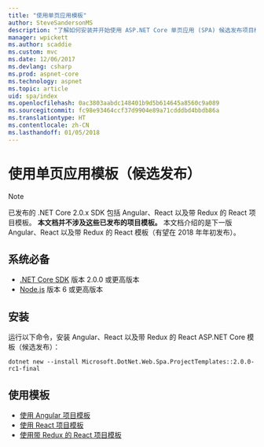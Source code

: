 ```yaml
---
title: "使用单页应用模板"
author: SteveSandersonMS
description: "了解如何安装并开始使用 ASP.NET Core 单页应用 (SPA) 候选发布项目模板。"
manager: wpickett
ms.author: scaddie
ms.custom: mvc
ms.date: 12/06/2017
ms.devlang: csharp
ms.prod: aspnet-core
ms.technology: aspnet
ms.topic: article
uid: spa/index
ms.openlocfilehash: 0ac3803aabdc148401b9d5b614645a8560c9a089
ms.sourcegitcommit: fc98e93464ccf37d9904e89a71cdddbd4bbdb86a
ms.translationtype: HT
ms.contentlocale: zh-CN
ms.lasthandoff: 01/05/2018
---
```

# <a name="use-the-single-page-application-templates-release-candidate"></a>使用单页应用模板（候选发布）

> [!NOTE]
> 已发布的 .NET Core 2.0.x SDK 包括 Angular、React 以及带 Redux 的 React 项目模板。 **本文档并不涉及这些已发布的项目模板。** 本文档介绍的是下一版 Angular、React 以及带 Redux 的 React 模板（有望在 2018 年年初发布）。

## <a name="prerequisites"></a>系统必备

* [.NET Core SDK](https://www.microsoft.com/net/download) 版本 2.0.0 或更高版本
* [Node.js](https://nodejs.org) 版本 6 或更高版本

## <a name="installation"></a>安装

运行以下命令，安装 Angular、React 以及带 Redux 的 React ASP.NET Core 模板（候选发布）：

```console
dotnet new --install Microsoft.DotNet.Web.Spa.ProjectTemplates::2.0.0-rc1-final
```

## <a name="use-the-templates"></a>使用模板

- [使用 Angular 项目模板](xref:spa/angular)
- [使用 React 项目模板](xref:spa/react)
- [使用带 Redux 的 React 项目模板](xref:spa/react-with-redux)
